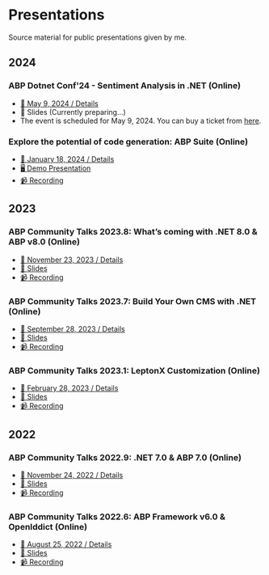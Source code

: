 # Presentations

Source material for public presentations given by me.

## 2024

### ABP Dotnet Conf'24 - Sentiment Analysis in .NET (Online)

* [📆 May 9, 2024 / Details](https://abp.io/conference/2024)
* 📜 Slides (Currently preparing...)
* The event is scheduled for May 9, 2024. You can buy a ticket from [here](https://abp.io/conference/2024).

### Explore the potential of code generation: ABP Suite (Online)

* [📆 January 18, 2024 / Details](https://kommunity.com/volosoft/events/explore-the-potential-of-code-generation-abp-suite-98ab11e9)
* [🖥️ Demo Presentation](https://www.youtube.com/watch?v=t0aWk5HMoDs)
* [📹 Recording](https://www.youtube.com/watch?v=0CJxCfhAyiA)

## 2023 

### ABP Community Talks 2023.8: What’s coming with .NET 8.0 & ABP v8.0 (Online)

* [📆 November 23, 2023 / Details](https://kommunity.com/volosoft/events/abp-community-talks-20238-whats-coming-with-net-80-abp-v80-a196d644)
* [📜 Slides](ABP/Community-Talks-2023.8)
* [📹 Recording](https://www.youtube.com/watch?v=yo2L1xGa2pM)
  
### ABP Community Talks 2023.7: Build Your Own CMS with .NET (Online) 

* [📆 September 28, 2023 / Details](https://kommunity.com/volosoft/events/abp-community-talks-20237-build-your-content-management-system-with-net-8a44b48a)
* [📜 Slides](ABP/Community-Talks-2023.7)
* [📹 Recording](https://www.youtube.com/watch?v=S9__Hnu29tI)

### ABP Community Talks 2023.1: LeptonX Customization (Online)

* [📆 February 28, 2023 / Details](https://kommunity.com/volosoft/events/abp-community-talks-20231-leptonx-customization-03f9fd8c)
* [📜 Slides](ABP/Community-Talks-2023.1)
* [📹 Recording](https://www.youtube.com/watch?v=R9CqTtn6Wcg)

## 2022

### ABP Community Talks 2022.9: .NET 7.0 & ABP 7.0 (Online)

* [📆 November 24, 2022 / Details](https://kommunity.com/volosoft/events/abp-community-20229-net-70-abp-70-f9e8fb72)
* [📜 Slides](ABP/Community-Talks-2022.9)
* [📹 Recording](https://www.youtube.com/watch?v=ElhFMhLNyqY)

### ABP Community Talks 2022.6: ABP Framework v6.0 & OpenIddict (Online)

* [📆 August 25, 2022 / Details](https://kommunity.com/volosoft/events/abp-community-talks-20226-abp-framework-v60-openiddict-15007e21)
* [📜 Slides](ABP/Community-Talks-2022.6)
* [📹 Recording](https://www.youtube.com/watch?v=th3IugJGQDA)
